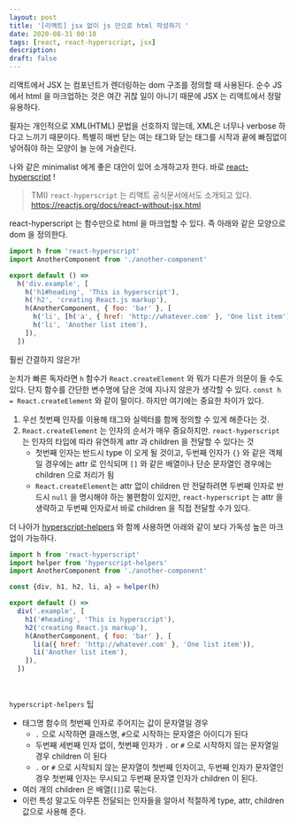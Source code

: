 ```yaml
---
layout: post
title: '[리액트] jsx 없이 js 만으로 html 작성하기 '
date: 2020-08-31 00:10
tags: [react, react-hyperscript, jsx]
description:
draft: false
---
```


리액트에서 JSX 는 컴포넌트가 렌더링하는 dom 구조를 정의할 때 사용된다. 순수 JS에서 html 을 마크업하는 것은 여간 귀찮 일이 아니기 때문에 JSX 는 리액트에서 정말 유용하다.

필자는 개인적으로 XML(HTML) 문법을 선호하지 않는데, XML은 너무나 verbose 하다고 느끼기 때문이다. 특별히 매번 닫는 여는 태그와 닫는 태그를 시작과 끝에 빠짐없이 넣어줘야 하는 모양이 늘 눈에 거슬린다.

나와 같은 minimalist 에게 좋은 대안이 있어 소개하고자 한다. 바로 [react-hyperscript]() ! 
> TMI) `react-hyperscript` 는 리액트 공식문서에서도 소개되고 있다. https://reactjs.org/docs/react-without-jsx.html

react-hyperscript 는 함수만으로 html 을 마크업할 수 있다. 즉 아래와 같은 모양으로 dom 을 정의한다.
```js
import h from 'react-hyperscript'
import AnotherComponent from './another-component'

export default () =>
  h('div.example', [
    h('h1#heading', 'This is hyperscript'),
    h('h2', 'creating React.js markup'),
    h(AnotherComponent, { foo: 'bar' }, [
      h('li', [h('a', { href: 'http://whatever.com' }, 'One list item')]),
      h('li', 'Another list item'),
    ]),
  ])
```

훨씬 간결하지 않은가!

눈치가 빠른 독자라면 `h` 함수가 `React.createElement` 와 뭐가 다른가 의문이 들 수도 있다. 단지 함수를 간단한 변수명에 담은 것에 지나지 않은가 생각할 수 있다. `const h = React.createElement` 와 같이 말이다. 하지만 여기에는 중요한 차이가 있다.

1. 우선 첫번째 인자를 이용해 태그와 실렉터를 함께 정의할 수 있게 해준다는 것.
1. `React.createElement` 는 인자의 순서가 매우 중요하지만. `react-hyperscript` 는 인자의 타입에 따라 유연하게 attr 과 children 을 전달할 수 있다는 것
    - 첫번째 인자는 반드시 type 이 오게 될 것이고, 두번째 인자가 `{}` 와 같은 객체일 경우에는 attr 로 인식되며 `[]` 와 같은 배열이나 단순 문자열인 경우에는 children 으로 처리가 됨
    - `React.createElement`는 attr 없이 children 만 전달하려면 두번째 인자로 반드시 `null` 을 명시해야 하는 불편함이 있지만, `react-hyperscript` 는 attr 을 생략하고 두번째 인자로서 바로 children 을 직접 전달할 수가 있다. 
    
    
더 나아가 [hyperscript-helpers](https://www.npmjs.com/package/hyperscript-helpers) 와 함께 사용하면 아래와 같이 보다 가독성 높은 마크업이 가능하다.

```js
import h from 'react-hyperscript'
import helper from 'hyperscript-helpers'
import AnotherComponent from './another-component'

const {div, h1, h2, li, a} = helper(h)

export default () =>
  div('.example', [
    h1('#heading', 'This is hyperscript'),
    h2('creating React.js markup'),
    h(AnotherComponent, { foo: 'bar' }, [
      li(a({ href: 'http://whatever.com' }, 'One list item')),
      li('Another list item'),
    ]),
  ])
```

<br>

`hyperscript-helpers` 팁
- 태그명 함수의 첫번째 인자로 주어지는 값이 문자열일 경우
    - `.` 으로 시작하면 클래스명, `#`으로 시작하는 문자열은 아이디가 된다
    - 두번째 세번째 인자 없이, 첫번째 인자가 `.` or `#` 으로 시작하지 않는 문자열일 경우 children 이 된다
    - `.` or `#` 으로 시작되지 않는 문자열이 첫번째 인자이고, 두번째 인자가 문자열인 경우 첫번째 인자는 무시되고 두번째 문자열 인자가 children 이 된다.
- 여러 개의 children 은 배열(`[]`)로 묶는다.
- 이런 특성 말고도 아무튼 전달되는 인자들을 알아서 적절하게 type, attr, children 값으로 사용해 준다.
